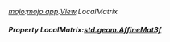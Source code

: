 _[mojo](../../modules/mojo/mojo-module.md):[mojo.app](../../modules/mojo/mojo-app.md).[View](../../modules/mojo/mojo-app-view.md).LocalMatrix_
##### Property LocalMatrix:[std.geom.AffineMat3f](../../modules/std/std-geom-affinemat3f.md)
